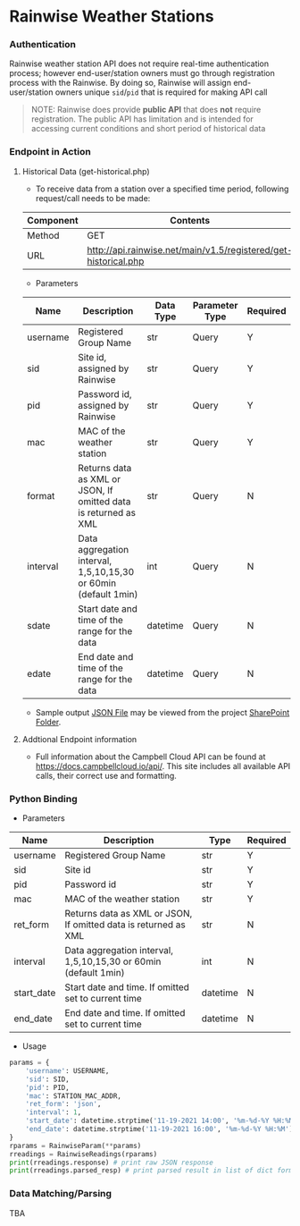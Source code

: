 # Rainwise Weather Stations

### Authentication

Rainwise weather station API does not require real-time authentication process; however end-user/station owners must go through registration process with the Rainwise. By doing so, Rainwise will assign end-user/station owners unique `sid`/`pid` that is required for making API call

> NOTE: Rainwise does provide **public API** that does **not** require registration. The public API has limitation and is intended for accessing current conditions and short period of historical data

### Endpoint in Action

1. Historical Data (get-historical.php)

   - To receive data from a station over a specified time period, following request/call needs to be made:

   | Component | Contents                                                     |
   | --------- | ------------------------------------------------------------ |
   | Method    | GET                                                          |
   | URL       | http://api.rainwise.net/main/v1.5/registered/get-historical.php |
   
   - Parameters
   
   | Name     | Description                                                  | Data Type | Parameter Type | Required |
   | -------- | ------------------------------------------------------------ | --------- | -------------- | -------- |
   | username | Registered Group Name                                        | str       | Query          | Y        |
   | sid      | Site id, assigned by Rainwise                                | str       | Query          | Y        |
   | pid      | Password id, assigned by Rainwise                            | str       | Query          | Y        |
   | mac      | MAC of the weather station                                   | str       | Query          | Y        |
   | format   | Returns data as XML or JSON, If omitted data is returned as XML | str       | Query          | N        |
   | interval | Data aggregation interval, 1,5,10,15,30 or 60min (default 1min) | int       | Query          | N        |
   | sdate    | Start date and time of the range for the data                | datetime  | Query          | N        |
   | edate    | End date and time of the range for the data                  | datetime  | Query          | N        |
   
   - Sample output [JSON File](https://michiganstate.sharepoint.com/sites/Geography-EnviroweatherTeam/_layouts/15/download.aspx?UniqueId=b15e7ca07c2b48aca994aaaaebfe7ba0&e=LOoBjP) may be viewed from the project [SharePoint Folder](https://michiganstate.sharepoint.com/:f:/r/sites/Geography-EnviroweatherTeam/Shared%20Documents/Data%20on%20Demand/ADS%20ENVWX%20API%20Project/Vendor%20API%20and%20station%20info/Sample%20Weather%20Data%20Output?csf=1&web=1&e=w3tnnc).
   
   
   
4. Addtional Endpoint information

   - Full information about the Campbell Cloud API can be found at https://docs.campbellcloud.io/api/. This site includes all available API calls, their correct use and formatting.
   
   

### Python Binding

- Parameters

| Name       | Description                                                  | Type     | Required |
| ---------- | ------------------------------------------------------------ | -------- | -------- |
| username   | Registered Group Name                                        | str      | Y        |
| sid        | Site id                                                      | str      | Y        |
| pid        | Password id                                                  | str      | Y        |
| mac        | MAC of the weather station                                   | str      | Y        |
| ret_form   | Returns data as XML or JSON, If omitted data is returned as XML | str      | N        |
| interval   | Data aggregation interval, 1,5,10,15,30 or 60min (default 1min) | int      | N        |
| start_date | Start date and time. If omitted set to current time          | datetime | N        |
| end_date   | End date and time. If omitted set to current time            | datetime | N        |

- Usage

```python
params = {
    'username': USERNAME,
    'sid': SID,
    'pid': PID,
    'mac': STATION_MAC_ADDR,
  	'ret_form': 'json',
  	'interval': 1,
    'start_date': datetime.strptime('11-19-2021 14:00', '%m-%d-%Y %H:%M'),
    'end_date': datetime.strptime('11-19-2021 16:00', '%m-%d-%Y %H:%M')
}
rparams = RainwiseParam(**params)
rreadings = RainwiseReadings(rparams)
print(rreadings.response) # print raw JSON response
print(rreadings.parsed_resp) # print parsed result in list of dict format
```

### Data Matching/Parsing

TBA